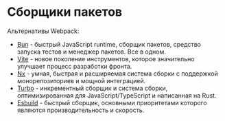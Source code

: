 # Сборщики пакетов

Альтернативы Webpack:

- [Bun](https://bun.sh/docs) - быстрый JavaScript runtime, сборщик пакетов, средство запуска тестов и менеджер пакетов. Все в одном.
- [Vite](https://vitejs.dev/) - новое поколение инструментов, которое значительно улучшает процесс разработки фронта.
- [Nx](https://nx.dev/) - умная, быстрая и расширяемая система сборки с поддержкой монорепозиториев и мощной интеграцией.
- [Turbo](https://turbo.build/) - инкрементный сборщик и система сборки, оптимизированная для JavaScript/TypeScript и написанная на Rust.
- [Esbuild](https://esbuild.github.io/) - быстрый сборщик, основными приоритетами которого являются производительность и скорость.
